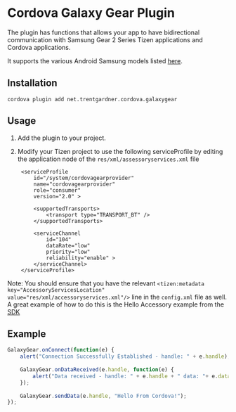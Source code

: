 
# Cordova Galaxy Gear Plugin

The plugin has functions that allows your app to have bidirectional communication with Samsung Gear 2 Series Tizen  applications and Cordova applications.

It supports the various Android Samsung models listed [here](http://www.samsung.com/global/microsite/gear/gear2_features.html).

## Installation
`cordova plugin add net.trentgardner.cordova.galaxygear`

## Usage

1. Add the plugin to your project.

2. Modify your Tizen project to use the following serviceProfile by editing the application node of the `res/xml/assessoryservices.xml` file

        <serviceProfile
            id="/system/cordovagearprovider"
            name="cordovagearprovider"
            role="consumer"
            version="2.0" >
            
            <supportedTransports>
                <transport type="TRANSPORT_BT" />
            </supportedTransports>

            <serviceChannel
                id="104"
                dataRate="low"
                priority="low"
                reliability="enable" >
            </serviceChannel>
        </serviceProfile>
Note: You should ensure that you have the relevant `<tizen:metadata key="AccessoryServicesLocation" value="res/xml/accessoryservices.xml"/>` line in the `config.xml` file as well.  
A great example of how to do this is the Hello Accessory example from the [SDK](http://developer.samsung.com/samsung-gear) 

## Example
``` javascript
GalaxyGear.onConnect(function(e) {
	alert("Connection Successfully Established - handle: " + e.handle);
	
	GalaxyGear.onDataReceived(e.handle, function(e) {
		alert("Data received - handle: " + e.handle + " data: "+ e.data);
	});
	
	GalaxyGear.sendData(e.handle, "Hello From Cordova!");
});
```
